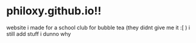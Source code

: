 # philoxy.github.io!!
website i made for a school club for bubble tea (they didnt give me it :[ )
i still add stuff i dunno why
